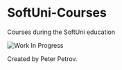# SoftUni-Courses
Courses during the SoftUni education

![Work In Progress](https://user-images.githubusercontent.com/112096824/205501884-69364916-f0ae-464e-a45b-2db5b946504a.png)

Created by Peter Petrov.
